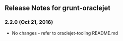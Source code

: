 ## Release Notes for grunt-oraclejet ##

### 2.2.0 (Oct 21, 2016)
* No changes - refer to oraclejet-tooling README.md
